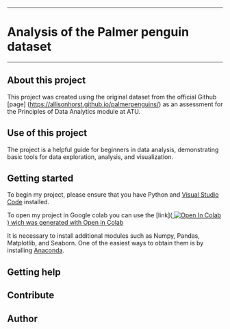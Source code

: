 ***

# Analysis of the Palmer penguin dataset

***

## About this project
This project was created using the original dataset from the official Github [page] (https://allisonhorst.github.io/palmerpenguins/) as an assessment for the Principles of Data Analytics module at ATU.

## Use of this project

The project is a helpful guide for beginners in data analysis, demonstrating basic tools for data exploration, analysis, and visualization.

## Getting started



To begin my project, please ensure that you have Python and [Visual Studio Code](https://code.visualstudio.com/) installed. 

To open my project in Google colab you can use the [link](<a target="_blank" href="https://colab.research.google.com/github/Kate-217/principles_of_da/blob/main/penguins.ipynb">
  <img src="https://colab.research.google.com/assets/colab-badge.svg" alt="Open In Colab"/>) wich was generated with [Open in Colab](https://openincolab.com/)



It is necessary to install additional modules such as Numpy, Pandas, Matplotlib, and Seaborn. One of the easiest ways to obtain them is by installing [Anaconda](https://www.anaconda.com/download).




## Getting help

## Contribute

## Author


